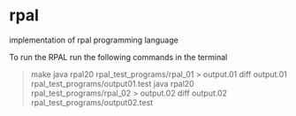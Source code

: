 # rpal
implementation of rpal programming language

To run the RPAL run the following commands in the terminal

>make
> java rpal20 rpal_test_programs/rpal_01 > output.01
> diff output.01 rpal_test_programs/output01.test
> java rpal20 rpal_test_programs/rpal_02 > output.02
> diff output.02 rpal_test_programs/output02.test
